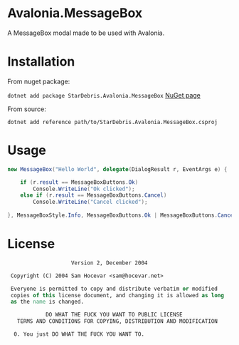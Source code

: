 # Avalonia.MessageBox
A MessageBox modal made to be used with Avalonia.

# Installation
From nuget package:

`dotnet add package StarDebris.Avalonia.MessageBox`
[NuGet page](https://www.nuget.org/packages/StarDebris.Avalonia.MessageBox/)

From source:

`dotnet add reference path/to/StarDebris.Avalonia.MessageBox.csproj`


# Usage

```csharp
new MessageBox("Hello World", delegate(DialogResult r, EventArgs e) {

    if (r.result == MessageBoxButtons.Ok)
        Console.WriteLine("Ok clicked");
    else if (r.result == MessageBoxButtons.Cancel)
        Console.WriteLine("Cancel clicked");
        
}, MessageBoxStyle.Info, MessageBoxButtons.Ok | MessageBoxButtons.Cancel).Show();

```

# License
```        DO WHAT THE FUCK YOU WANT TO PUBLIC LICENSE 
                    Version 2, December 2004 

 Copyright (C) 2004 Sam Hocevar <sam@hocevar.net> 

 Everyone is permitted to copy and distribute verbatim or modified 
 copies of this license document, and changing it is allowed as long 
 as the name is changed. 

            DO WHAT THE FUCK YOU WANT TO PUBLIC LICENSE 
   TERMS AND CONDITIONS FOR COPYING, DISTRIBUTION AND MODIFICATION 

  0. You just DO WHAT THE FUCK YOU WANT TO.
  ```
